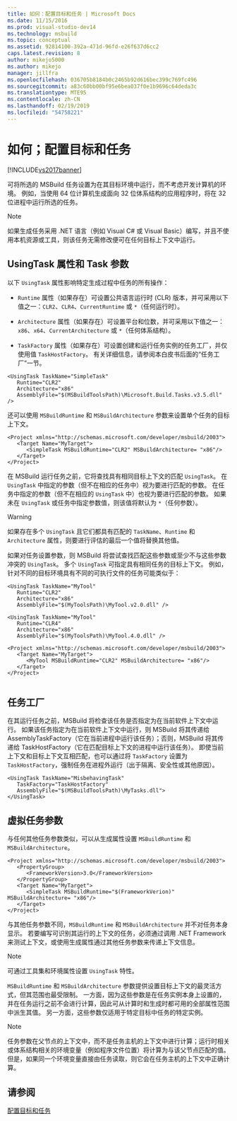 ```yaml
---
title: 如何：配置目标和任务 | Microsoft Docs
ms.date: 11/15/2016
ms.prod: visual-studio-dev14
ms.technology: msbuild
ms.topic: conceptual
ms.assetid: 92814100-392a-471d-96fd-e26f637d6cc2
caps.latest.revision: 8
author: mikejo5000
ms.author: mikejo
manager: jillfra
ms.openlocfilehash: 036705b8184b0c2465b92d616bec399c769fc496
ms.sourcegitcommit: a83c60bb00bf95e6bea037f0e1b9696c64deda3c
ms.translationtype: MTE95
ms.contentlocale: zh-CN
ms.lasthandoff: 02/19/2019
ms.locfileid: "54758221"
---
```

# <a name="how-to-configure-targets-and-tasks"></a>如何；配置目标和任务
[!INCLUDE[vs2017banner](../includes/vs2017banner.md)]

  
可将所选的 MSBuild 任务设置为在其目标环境中运行，而不考虑开发计算机的环境。 例如，当使用 64 位计算机生成面向 32 位体系结构的应用程序时，将在 32 位进程中运行所选的任务。  
  
> [!NOTE]
>  如果生成任务采用 .NET 语言（例如 Visual C# 或 Visual Basic）编写，并且不使用本机资源或工具，则该任务无需修改便可在任何目标上下文中运行。  
  
## <a name="usingtask-attributes-and-task-parameters"></a>UsingTask 属性和 Task 参数  
 以下 `UsingTask` 属性影响特定生成过程中任务的所有操作：  
  
-   `Runtime` 属性（如果存在）可设置公共语言运行时 (CLR) 版本，并可采用以下值之一：`CLR2`、`CLR4`、`CurrentRuntime` 或 `*`（任何运行时）。  
  
-   `Architecture` 属性（如果存在）可设置平台和位数，并可采用以下值之一：`x86`、`x64`、`CurrentArchitecture` 或 `*`（任何体系结构）。  
  
-   `TaskFactory` 属性（如果存在）可设置创建和运行任务实例的任务工厂，并仅使用值 `TaskHostFactory`。 有关详细信息，请参阅本白皮书后面的“任务工厂”一节。  
  
```  
<UsingTask TaskName="SimpleTask"   
   Runtime="CLR2"  
   Architecture="x86"  
   AssemblyFile="$(MSBuildToolsPath)\Microsoft.Build.Tasks.v3.5.dll" />  
```  
  
 还可以使用 `MSBuildRuntime` 和 `MSBuildArchitecture` 参数来设置单个任务的目标上下文。  
  
```  
<Project xmlns="http://schemas.microsoft.com/developer/msbuild/2003">  
   <Target Name="MyTarget">  
      <SimpleTask MSBuildRuntime="CLR2" MSBuildArchitecture= "x86"/>  
   </Target>  
</Project>  
```  
  
 在 MSBuild 运行任务之前，它将查找具有相同目标上下文的匹配 `UsingTask`。  在 `UsingTask` 中指定的参数（但不在相应的任务中）视为要进行匹配的参数。  在任务中指定的参数（但不在相应的 `UsingTask` 中）也视为要进行匹配的参数。 如果未在 `UsingTask` 或任务中指定参数值，则该值将默认为 `*`（任何参数）。  
  
> [!WARNING]
>  如果存在多个 `UsingTask` 且它们都具有匹配的 `TaskName`、`Runtime` 和 `Architecture` 属性，则要进行评估的最后一个值将替换其他值。  
  
 如果对任务设置参数，则 MSBuild 将尝试查找匹配这些参数或至少不与这些参数冲突的 `UsingTask`。  多个 `UsingTask` 可指定具有相同任务的目标上下文。  例如，针对不同的目标环境具有不同的可执行文件的任务可能类似于：  
  
```  
<UsingTask TaskName="MyTool"   
   Runtime="CLR2"  
   Architecture="x86"  
   AssemblyFile="$(MyToolsPath)\MyTool.v2.0.dll" />  
  
<UsingTask TaskName="MyTool"   
   Runtime="CLR4"  
   Architecture="x86"  
   AssemblyFile="$(MyToolsPath)\MyTool.4.0.dll" />  
  
<Project xmlns="http://schemas.microsoft.com/developer/msbuild/2003">  
   <Target Name="MyTarget">  
      <MyTool MSBuildRuntime="CLR2" MSBuildArchitecture= "x86"/>  
   </Target>  
</Project>  
  
```  
  
## <a name="task-factories"></a>任务工厂  
 在其运行任务之前，MSBuild 将检查该任务是否指定为在当前软件上下文中运行。  如果该任务指定为在当前软件上下文中运行，则 MSBuild 将其传递给 AssemblyTaskFactory（它在当前进程中运行该任务）；否则，MSBuild 将其传递给 TaskHostFactory（它在匹配目标上下文的进程中运行该任务）。 即使当前上下文和目标上下文互相匹配，也可以通过将 `TaskFactory` 设置为 `TaskHostFactory`，强制任务在进程外运行（出于隔离、安全性或其他原因）。  
  
```  
<UsingTask TaskName="MisbehavingTask"   
   TaskFactory="TaskHostFactory"  
   AssemblyFile="$(MSBuildToolsPath)\MyTasks.dll">  
</UsingTask>  
```  
  
## <a name="phantom-task-parameters"></a>虚拟任务参数  
 与任何其他任务参数类似，可以从生成属性设置 `MSBuildRuntime` 和 `MSBuildArchitecture`。  
  
```  
<Project xmlns="http://schemas.microsoft.com/developer/msbuild/2003">  
   <PropertyGroup>  
      <FrameworkVersion>3.0</FrameworkVersion>  
   </PropertyGroup>  
   <Target Name="MyTarget">  
      <SimpleTask MSBuildRuntime="$(FrameworkVerion)" MSBuildArchitecture= "x86"/>  
   </Target>  
</Project>  
```  
  
 与其他任务参数不同，`MSBuildRuntime` 和 `MSBuildArchitecture` 并不对任务本身显示。  若要编写可识别其运行的上下文的任务，必须通过调用 .NET Framework 来测试上下文，或使用生成属性通过其他任务参数来传递上下文信息。  
  
> [!NOTE]
>  可通过工具集和环境属性设置 `UsingTask` 特性。  
  
 `MSBuildRuntime` 和 `MSBuildArchitecture` 参数提供设置目标上下文的最灵活方式，但其范围也最受限制。  一方面，因为这些参数是在任务实例本身上设置的，并在任务运行之前不会进行计算，因此可从计算时和生成时都可用的全部属性范围中派生其值。  另一方面，这些参数仅适用于特定目标中任务的特定实例。  
  
> [!NOTE]
>  任务参数在父节点的上下文中，而不是任务主机的上下文中进行计算；运行时相关或体系结构相关的环境变量（例如程序文件位置）将计算为与该父节点匹配的值。  但是，如果同一个环境变量直接由任务读取，则它会在任务主机的上下文中正确计算。  
  
## <a name="see-also"></a>请参阅  
 [配置目标和任务](../msbuild/configuring-targets-and-tasks.md)
